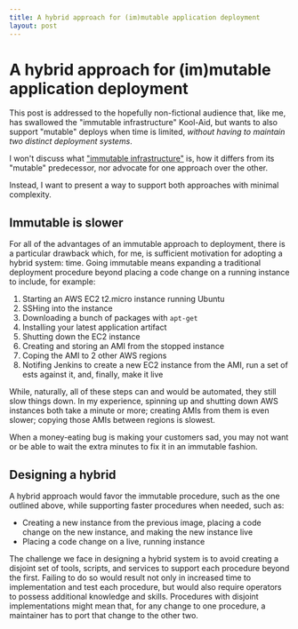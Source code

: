 ```yaml
---
title: A hybrid approach for (im)mutable application deployment
layout: post
---
```


# A hybrid approach for (im)mutable application deployment

This post is addressed to the hopefully non-fictional audience that,
like me, has swallowed the "immutable infrastructure" Kool-Aid, but
wants to also support "mutable" deploys when time is limited,
*without having to maintain two distinct deployment systems*.

I won't discuss what
["immutable infrastructure"](https://www.oreilly.com/ideas/an-introduction-to-immutable-infrastructure)
is, how it differs from its "mutable" predecessor, nor advocate for one
approach over the other.

Instead, I want to present a way to support both approaches with
minimal complexity.

## Immutable is slower

For all of the advantages of an immutable approach to deployment,
there is a particular drawback which, for me, is sufficient motivation
for adopting a hybrid system: time. Going immutable means expanding
a traditional deployment procedure beyond placing a code change on a
running instance to include, for example:

 1. Starting an AWS EC2 t2.micro instance running Ubuntu
 1. SSHing into the instance
 1. Downloading a bunch of packages with `apt-get`
 1. Installing your latest application artifact
 1. Shutting down the EC2 instance
 1. Creating and storing an AMI from the stopped instance
 1. Coping the AMI to 2 other AWS regions
 1. Notifing Jenkins to create a new EC2 instance
    from the AMI, run a set of ests against it,
    and, finally, make it live

While, naturally, all of these steps can and would be automated, they
still slow things down. In my experience, spinning up and shutting
down AWS instances both take a minute or more; creating AMIs
from them is even slower; copying those AMIs between regions is slowest.

When a money-eating bug is making your customers sad, you may not want
or be able to wait the extra minutes to fix it in an immutable fashion.

## Designing a hybrid

A hybrid approach would favor the immutable procedure, such as the one 
outlined above, while supporting faster procedures when needed,
such as:

 * Creating a new instance from the previous image, placing a code
   change on the new instance, and making the new instance live
 * Placing a code change on a live, running instance

The challenge we face in designing a hybrid system is to avoid creating
a disjoint set of tools, scripts, and services to support each procedure
beyond the first. Failing to do so would result not only in increased
time to implementation and test each procedure, but would also require
operators to possess additional knowledge and skills. Procedures with
disjoint implementations might mean that, for any change to one
procedure, a maintainer has to port that change to the other two.
